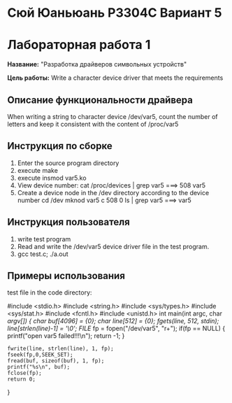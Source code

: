 # Сюй Юаньюань Р3304С  Вариант 5

# Лабораторная работа 1

**Название:** "Разработка драйверов символьных устройств"

**Цель работы:** Write a character device driver that meets the requirements

## Описание функциональности драйвера

When writing a string to character device /dev/var5, count the number of letters and keep it consistent with the content of /proc/var5

## Инструкция по сборке

1. Enter the source program directory
2. execute make
3. execute insmod var5.ko
4. View device number: 
	cat /proc/devices | grep var5  ===> 508 var5
5. Create a device node in the /dev directory according to the device number
    cd /dev
    mknod var5 c 508 0
    ls | grep var5  ===> var5

## Инструкция пользователя

1. write test program
2. Read and write the /dev/var5 device driver file in the test program.
3. gcc test.c; ./a.out

## Примеры использования

test file in the code directory:

#include <stdio.h>
#include <string.h>
#include <sys/types.h>
#include <sys/stat.h>
#include <fcntl.h>
#include <unistd.h>
int main(int argc, char *argv[])
{
    char buf[4096] = {0};
    char line[512] = {0};
    fgets(line, 512, stdin);    
    line[strlen(line)-1] = '\0';
    FILE* fp = fopen("/dev/var5", "r+");
    if(fp == NULL)
    {
        printf("open var5 failed!!!\n");
        return -1;
    }
    
    fwrite(line, strlen(line), 1, fp);
    fseek(fp,0,SEEK_SET);
    fread(buf, sizeof(buf), 1, fp);
    printf("%s\n", buf);
    fclose(fp);
    return 0;
}